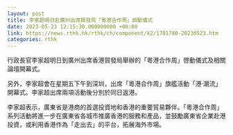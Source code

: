 ```yaml
---
layout: post
title: 李家超明日赴廣州出席貿發局「粵港合作周」啟動儀式
date: 2023-05-23 12:15:30.000000000 +08:00
link: https://news.rthk.hk/rthk/ch/component/k2/1701780-20230523.htm
categories: rthk
---
```


行政長官李家超明日到廣州出席香港貿發局舉辦的「粵港合作周」啓動儀式及相關論壇開幕式。

另外，李家超會在星期五下午到深圳，出席「粵港合作周」旗艦活動「港‧潮流」開幕式。李家超出席兩項活動後分別於同日返港。
 
李家超表示，廣東省是港商的首選投資地和香港的重要貿易夥伴。「粵港合作周」系列活動將進一步在廣東省各城市推廣香港的服務和產品，並鼓勵廣東省企業赴港投資，或利用香港作為「走出去」的平台，拓展海外市場。
